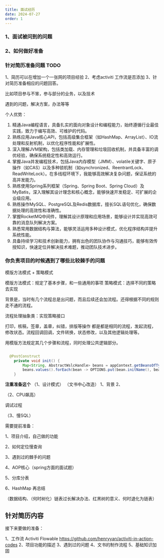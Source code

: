 ```yaml
---
title: 面试经历
date: 2024-07-27
order: 1
---
```


### 1、面试被问到的问题


### 2、如何做好准备



###  针对简历准备问题 TODO

1、简历可以在增加一个一张网的项目经验
2、考虑activiti 工作流是否添加
3、针对简历准备相应的问题回答。

比如项目参与不笨，参与部分的业务，以及技术

遇到的问题，解决方案，办法等等



个人优势：
1. 精通Java编程语言，具备扎实的面向对象设计和编程能力，始终遵循行业最佳实践，致力于编写高效、可维护的代码。
2. 熟练应用Java核心API，包括高级集合框架（如HashMap、ArrayList）、IO流处理和反射机制，以优化程序性能和扩展性。
3. 深入理解JVM架构，包括类加载、内存管理和垃圾回收机制，并具备丰富的调优经验，确保系统稳定性和高效运行。
4. 掌握Java并发编程技术，包括Java内存模型（JMM）、volatile关键字、原子操作（如CAS）以及多种锁机制（如synchronized、ReentrantLock、ReadWriteLock）。在多线程环境下，我能够高效解决复杂问题，保证系统的高并发能力。
5. 熟练使用Spring系列框架（Spring、Spring Boot、Spring Cloud）及MyBatis，深入理解其设计理念和核心概念，能够快速开发稳定、可扩展的企业级应用。
6. 熟练操作MySQL、PostgreSQL及Redis数据库，擅长SQL语句优化，确保数据处理的高效性和准确性。
7. 掌握RocketMQ中间件，理解其设计原理和应用场景，能够设计并实现高效可靠的消息队列解决方案。
8. 熟悉常用数据结构与算法，能够灵活运用多种设计模式，优化程序结构并提升系统性能。
9. 具备持续学习和技术创新能力，拥有出色的团队协作与沟通技巧，能够有效传授知识，快速定位并解决技术难题，推动团队技术进步。

### 你负责项目的时候遇到了哪些比较棘手的问题

模版方法模式 + 策略模式

模版方法模式：规定了基本步骤，和一些通用的事项
策略模式：选择不同的策略去实现


背景是，当时有几个流程总是出问题，而且后续还会加流程。还得根据不同的规则走不通的流程。

流程处理抽象类：实现策略接口

打印，核稿，签章，盖章，纠错，排版等操作  都是都是相同的流程，发起流程，修改状态。流程回调回调，文件转换，状态修改，以及其他逻辑处理等。

用模版方法规定其几个步骤和流程，同时处理公共逻辑部分。

```java

  @PostConstruct
    private void init() {
        Map<String, AbstractWslcHandle> beans = appContext.getBeansOfType(AbstractWslcHandle.class);
        beans.values().forEach(bean -> OPTIONS.put(bean.initName(), bean));
    }

```
**注重准备这个**
（1、设计模式）
（文书中心改造）
1、背景
2、

（2、CPU飙高）

调试过程


（3、慢SQL）



需要提前准备：

1、项目介绍，自己做的功能

2、如何定位慢查询

3、遇到过的棘手的问题

4、AOP核心（spring方面的面试题）

5、分库分表

6、HashMap  再总结

（数据结构、（何时树化）链表过长解决办法、红黑树的意义、何时退化为链表）



## 针对简历内容

接下来要做的准备：

1、工作流  Activiti   Flowable   https://github.com/henryyan/activiti-in-action-codes
2、项目功能的描述
3、遇到过的问题
4、文书的制作流程
5、基础知识加固
